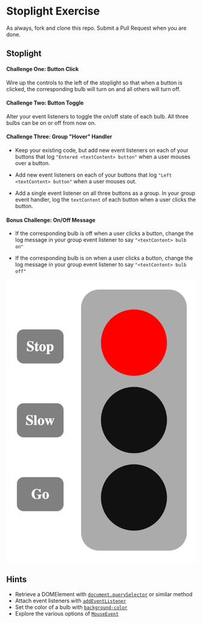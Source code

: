 # Stoplight Exercise

As always, fork and clone this repo. Submit a Pull Request when you are done.

## Stoplight

#### Challenge One: Button Click

Wire up the controls to the left of the stoplight so that when a button is clicked, the corresponding bulb will turn on and all others will turn off.

#### Challenge Two: Button Toggle

Alter your event listeners to toggle the on/off state of each bulb. All three bulbs can be on or off from now on.

#### Challenge Three: Group "Hover" Handler

* Keep your existing code, but add new event listeners on each of your buttons that log `"Entered <textContent> button"` when a user mouses over a button.

* Add new event listeners on each of your buttons that log `"Left <textContent> button"` when a user mouses out.

* Add a single event listener on all three buttons as a group. In your group event handler, log the `textContent` of each button when a user clicks the button.

#### Bonus Challenge: On/Off Message

* If the corresponding bulb is off when a user clicks a button, change the log message in your group event listener to say `"<textContent> bulb on"`

* If the corresponding bulb is on when a user clicks a button, change the log message in your group event listener to say `"<textContent> bulb off"`

![Screenshot of the stop bulb lit up](screenshot.png)

## Hints

* Retrieve a DOMElement with [`document.querySelector`](https://developer.mozilla.org/en-US/docs/Web/API/Document/querySelector) or similar method
* Attach event listeners with [`addEventListener`](https://developer.mozilla.org/en-US/docs/Web/API/EventTarget/addEventListener)
* Set the color of a bulb with [`background-color`](https://developer.mozilla.org/en-US/docs/Web/CSS/background-color)
* Explore the various options of [`MouseEvent`](https://developer.mozilla.org/en-US/docs/Web/API/MouseEvent)
